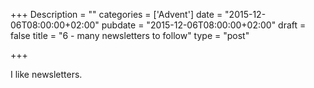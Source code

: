 +++
Description = ""
categories = ['Advent']
date = "2015-12-06T08:00:00+02:00"
pubdate = "2015-12-06T08:00:00+02:00"
draft = false
title = "6 - many newsletters to follow"
type = "post"

+++

I like newsletters. 